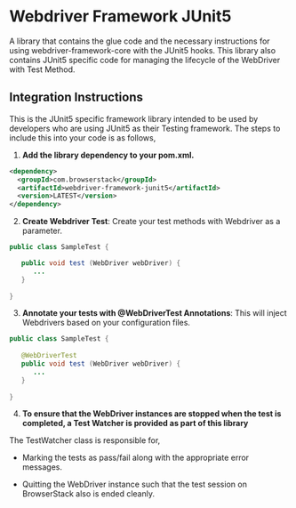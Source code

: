 # Webdriver Framework JUnit5

A library that contains the glue code and the necessary instructions for using webdriver-framework-core with the JUnit5 hooks. This library also contains JUnit5 specific code for managing the lifecycle of the WebDriver with Test Method.

## Integration Instructions 

This is the JUnit5 specific framework library intended to be used by developers who are using JUnit5 as their Testing framework. The steps to include this into your code is as follows,

1. <b>Add the library dependency to your pom.xml.</b>
```xml
<dependency>
  <groupId>com.browserstack</groupId>
  <artifactId>webdriver-framework-junit5</artifactId>
  <version>LATEST</version>
</dependency>
 ```
 
2. <b>Create Webdriver Test</b>:  Create your test methods with Webdriver as a parameter. 

```java
public class SampleTest {

   public void test (WebDriver webDriver) {
      ...
   }
   
}
```

3. <b>Annotate your tests with @WebDriverTest Annotations</b>: This will inject Webdrivers based on your configuration files.

```java
public class SampleTest {
    
   @WebDriverTest
   public void test (WebDriver webDriver) {
      ...
   }
   
}
```


4. <b>To ensure that the WebDriver instances are stopped when the test is completed, a Test Watcher is provided as part of this library</b>

The TestWatcher class is responsible for,

- Marking the tests as pass/fail along with the appropriate error messages.

- Quitting the WebDriver instance such that the test session on BrowserStack also is ended cleanly.
